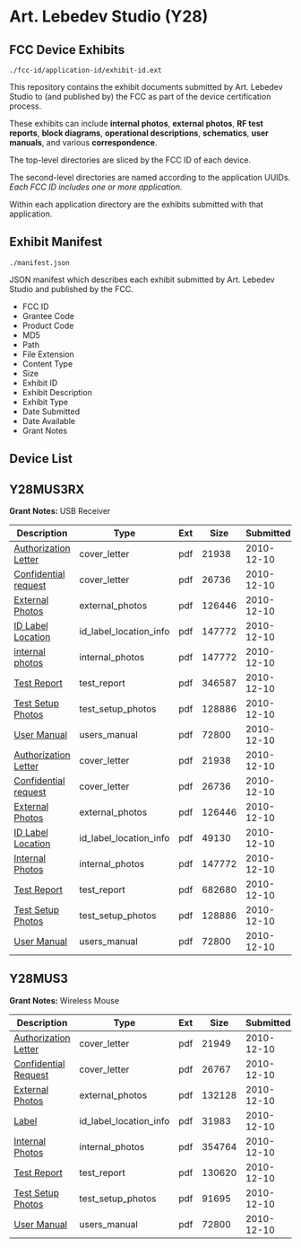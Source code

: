 # Art. Lebedev Studio (Y28)
## FCC Device Exhibits

```
./fcc-id/application-id/exhibit-id.ext
```

This repository contains the exhibit documents submitted by Art. Lebedev Studio to (and published by) the FCC as part of the device certification process.

These exhibits can include **internal photos**, **external photos**, **RF test reports**, **block diagrams**, **operational descriptions**, **schematics**, **user manuals**, and various **correspondence**.

The top-level directories are sliced by the FCC ID of each device.

The second-level directories are named according to the application UUIDs. *Each FCC ID includes one or more application.*

Within each application directory are the exhibits submitted with that application. 

## Exhibit Manifest

```
./manifest.json
```

JSON manifest which describes each exhibit submitted by Art. Lebedev Studio and published by the FCC.

- FCC ID
- Grantee Code
- Product Code
- MD5
- Path
- File Extension
- Content Type
- Size
- Exhibit ID
- Exhibit Description
- Exhibit Type
- Date Submitted
- Date Available
- Grant Notes

## Device List
## Y28MUS3RX
**Grant Notes:** USB Receiver

| Description | Type | Ext | Size | Submitted | Available |
| ----------- | ---- | --- | ---- | --------- | --------- |
| [Authorization Letter](Y28MUS3RX/d296dc6b616c03ac6433ebc0d5ee4018/1388832.pdf) | cover_letter | pdf | 21938 | 2010-12-10 | 2010-12-10 |
| [Confidential request](Y28MUS3RX/d296dc6b616c03ac6433ebc0d5ee4018/1388833.pdf) | cover_letter | pdf | 26736 | 2010-12-10 | 2010-12-10 |
| [External Photos](Y28MUS3RX/d296dc6b616c03ac6433ebc0d5ee4018/1388834.pdf) | external_photos | pdf | 126446 | 2010-12-10 | 2010-12-10 |
| [ID Label Location](Y28MUS3RX/d296dc6b616c03ac6433ebc0d5ee4018/1388835.pdf) | id_label_location_info | pdf | 147772 | 2010-12-10 | 2010-12-10 |
| [internal photos](Y28MUS3RX/d296dc6b616c03ac6433ebc0d5ee4018/1388835.pdf) | internal_photos | pdf | 147772 | 2010-12-10 | 2010-12-10 |
| [Test Report](Y28MUS3RX/d296dc6b616c03ac6433ebc0d5ee4018/1388836.pdf) | test_report | pdf | 346587 | 2010-12-10 | 2010-12-10 |
| [Test Setup Photos](Y28MUS3RX/d296dc6b616c03ac6433ebc0d5ee4018/1388837.pdf) | test_setup_photos | pdf | 128886 | 2010-12-10 | 2010-12-10 |
| [User Manual](Y28MUS3RX/d296dc6b616c03ac6433ebc0d5ee4018/1388827.pdf) | users_manual | pdf | 72800 | 2010-12-10 | 2010-12-10 |
| [Authorization Letter](Y28MUS3RX/dc75b4dba2860777ff29dcc3c3f03bfc/1388832.pdf) | cover_letter | pdf | 21938 | 2010-12-10 | 2010-12-10 |
| [Confidential request](Y28MUS3RX/dc75b4dba2860777ff29dcc3c3f03bfc/1388833.pdf) | cover_letter | pdf | 26736 | 2010-12-10 | 2010-12-10 |
| [External Photos](Y28MUS3RX/dc75b4dba2860777ff29dcc3c3f03bfc/1388834.pdf) | external_photos | pdf | 126446 | 2010-12-10 | 2010-12-10 |
| [ID Label Location](Y28MUS3RX/dc75b4dba2860777ff29dcc3c3f03bfc/1388849.pdf) | id_label_location_info | pdf | 49130 | 2010-12-10 | 2010-12-10 |
| [Internal Photos](Y28MUS3RX/dc75b4dba2860777ff29dcc3c3f03bfc/1388835.pdf) | internal_photos | pdf | 147772 | 2010-12-10 | 2010-12-10 |
| [Test Report](Y28MUS3RX/dc75b4dba2860777ff29dcc3c3f03bfc/1388846.pdf) | test_report | pdf | 682680 | 2010-12-10 | 2010-12-10 |
| [Test Setup Photos](Y28MUS3RX/dc75b4dba2860777ff29dcc3c3f03bfc/1388837.pdf) | test_setup_photos | pdf | 128886 | 2010-12-10 | 2010-12-10 |
| [User Manual](Y28MUS3RX/dc75b4dba2860777ff29dcc3c3f03bfc/1388827.pdf) | users_manual | pdf | 72800 | 2010-12-10 | 2010-12-10 |
## Y28MUS3
**Grant Notes:** Wireless Mouse

| Description | Type | Ext | Size | Submitted | Available |
| ----------- | ---- | --- | ---- | --------- | --------- |
| [Authorization Letter](Y28MUS3/6a643686abed019a3a5f4d721a602457/1388820.pdf) | cover_letter | pdf | 21949 | 2010-12-10 | 2010-12-10 |
| [Confidential Request](Y28MUS3/6a643686abed019a3a5f4d721a602457/1388821.pdf) | cover_letter | pdf | 26767 | 2010-12-10 | 2010-12-10 |
| [External Photos](Y28MUS3/6a643686abed019a3a5f4d721a602457/1388822.pdf) | external_photos | pdf | 132128 | 2010-12-10 | 2010-12-10 |
| [Label](Y28MUS3/6a643686abed019a3a5f4d721a602457/1388824.pdf) | id_label_location_info | pdf | 31983 | 2010-12-10 | 2010-12-10 |
| [Internal Photos](Y28MUS3/6a643686abed019a3a5f4d721a602457/1388823.pdf) | internal_photos | pdf | 354764 | 2010-12-10 | 2010-12-10 |
| [Test Report](Y28MUS3/6a643686abed019a3a5f4d721a602457/1388825.pdf) | test_report | pdf | 130620 | 2010-12-10 | 2010-12-10 |
| [Test Setup Photos](Y28MUS3/6a643686abed019a3a5f4d721a602457/1388826.pdf) | test_setup_photos | pdf | 91695 | 2010-12-10 | 2010-12-10 |
| [User Manual](Y28MUS3/6a643686abed019a3a5f4d721a602457/1388827.pdf) | users_manual | pdf | 72800 | 2010-12-10 | 2010-12-10 |
